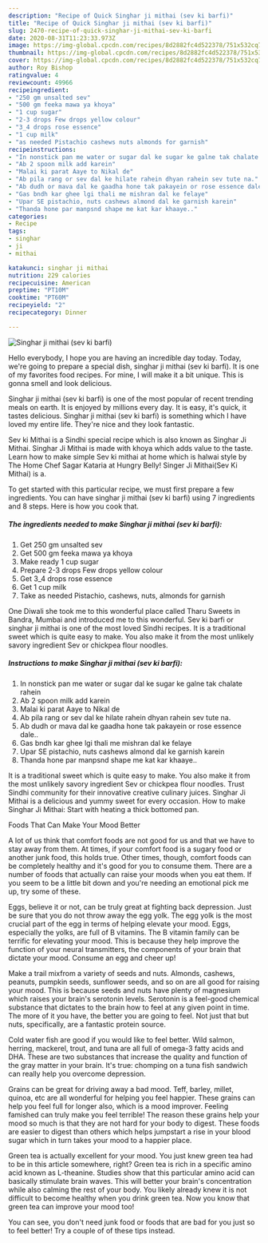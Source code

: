 ```yaml
---
description: "Recipe of Quick Singhar ji mithai (sev ki barfi)"
title: "Recipe of Quick Singhar ji mithai (sev ki barfi)"
slug: 2470-recipe-of-quick-singhar-ji-mithai-sev-ki-barfi
date: 2020-08-31T11:23:33.973Z
image: https://img-global.cpcdn.com/recipes/8d2882fc4d522378/751x532cq70/singhar-ji-mithai-sev-ki-barfi-recipe-main-photo.jpg
thumbnail: https://img-global.cpcdn.com/recipes/8d2882fc4d522378/751x532cq70/singhar-ji-mithai-sev-ki-barfi-recipe-main-photo.jpg
cover: https://img-global.cpcdn.com/recipes/8d2882fc4d522378/751x532cq70/singhar-ji-mithai-sev-ki-barfi-recipe-main-photo.jpg
author: Roy Bishop
ratingvalue: 4
reviewcount: 49966
recipeingredient:
- "250 gm unsalted sev"
- "500 gm feeka mawa ya khoya"
- "1 cup sugar"
- "2-3 drops Few drops yellow colour"
- "3_4 drops rose essence"
- "1 cup milk"
- "as needed Pistachio cashews nuts almonds for garnish"
recipeinstructions:
- "In nonstick pan me water or sugar dal ke sugar ke galne tak chalate rahein"
- "Ab 2 spoon milk add karein"
- "Malai ki parat Aaye to Nikal de"
- "Ab pila rang or sev dal ke hilate rahein dhyan rahein sev tute na."
- "Ab dudh or mava dal ke gaadha hone tak pakayein or rose essence dale.."
- "Gas bndh kar ghee lgi thali me mishran dal ke felaye"
- "Upar SE pistachio, nuts cashews almond dal ke garnish karein"
- "Thanda hone par manpsnd shape me kat kar khaaye.."
categories:
- Recipe
tags:
- singhar
- ji
- mithai

katakunci: singhar ji mithai 
nutrition: 229 calories
recipecuisine: American
preptime: "PT10M"
cooktime: "PT60M"
recipeyield: "2"
recipecategory: Dinner

---
```



![Singhar ji mithai (sev ki barfi)](https://img-global.cpcdn.com/recipes/8d2882fc4d522378/751x532cq70/singhar-ji-mithai-sev-ki-barfi-recipe-main-photo.jpg)

Hello everybody, I hope you are having an incredible day today. Today, we're going to prepare a special dish, singhar ji mithai (sev ki barfi). It is one of my favorites food recipes. For mine, I will make it a bit unique. This is gonna smell and look delicious.

Singhar ji mithai (sev ki barfi) is one of the most popular of recent trending meals on earth. It is enjoyed by millions every day. It is easy, it's quick, it tastes delicious. Singhar ji mithai (sev ki barfi) is something which I have loved my entire life. They're nice and they look fantastic.

Sev ki Mithai is a Sindhi special recipe which is also known as Singhar Ji Mithai. Singhar Ji Mithai is made with khoya which adds value to the taste. Learn how to make simple Sev ki mithai at home which is halwai style by The Home Chef Sagar Kataria at Hungry Belly! Singer Ji Mithai(Sev Ki Mithai) is a.


To get started with this particular recipe, we must first prepare a few ingredients. You can have singhar ji mithai (sev ki barfi) using 7 ingredients and 8 steps. Here is how you cook that.

<!--inarticleads1-->

##### The ingredients needed to make Singhar ji mithai (sev ki barfi):

1. Get 250 gm unsalted sev
1. Get 500 gm feeka mawa ya khoya
1. Make ready 1 cup sugar
1. Prepare 2-3 drops Few drops yellow colour
1. Get 3_4 drops rose essence
1. Get 1 cup milk
1. Take as needed Pistachio, cashews, nuts, almonds for garnish


One Diwali she took me to this wonderful place called Tharu Sweets in Bandra, Mumbai and introduced me to this wonderful. Sev ki barfi or singhar ji mithai is one of the most loved Sindhi recipes. It is a traditional sweet which is quite easy to make. You also make it from the most unlikely savory ingredient Sev or chickpea flour noodles. 

<!--inarticleads2-->

##### Instructions to make Singhar ji mithai (sev ki barfi):

1. In nonstick pan me water or sugar dal ke sugar ke galne tak chalate rahein
1. Ab 2 spoon milk add karein
1. Malai ki parat Aaye to Nikal de
1. Ab pila rang or sev dal ke hilate rahein dhyan rahein sev tute na.
1. Ab dudh or mava dal ke gaadha hone tak pakayein or rose essence dale..
1. Gas bndh kar ghee lgi thali me mishran dal ke felaye
1. Upar SE pistachio, nuts cashews almond dal ke garnish karein
1. Thanda hone par manpsnd shape me kat kar khaaye..


It is a traditional sweet which is quite easy to make. You also make it from the most unlikely savory ingredient Sev or chickpea flour noodles. Trust Sindhi community for their innovative creative culinary juices. Singhar Ji Mithai is a delicious and yummy sweet for every occasion. How to make Singhar Ji Mithai: Start with heating a thick bottomed pan. 

Foods That Can Make Your Mood Better


A lot of us think that comfort foods are not good for us and that we have to stay away from them. At times, if your comfort food is a sugary food or another junk food, this holds true. Other times, though, comfort foods can be completely healthy and it's good for you to consume them. There are a number of foods that actually can raise your moods when you eat them. If you seem to be a little bit down and you're needing an emotional pick me up, try some of these.

Eggs, believe it or not, can be truly great at fighting back depression. Just be sure that you do not throw away the egg yolk. The egg yolk is the most crucial part of the egg in terms of helping elevate your mood. Eggs, especially the yolks, are full of B vitamins. The B vitamin family can be terrific for elevating your mood. This is because they help improve the function of your neural transmitters, the components of your brain that dictate your mood. Consume an egg and cheer up!

Make a trail mixfrom a variety of seeds and nuts. Almonds, cashews, peanuts, pumpkin seeds, sunflower seeds, and so on are all good for raising your mood. This is because seeds and nuts have plenty of magnesium which raises your brain's serotonin levels. Serotonin is a feel-good chemical substance that dictates to the brain how to feel at any given point in time. The more of it you have, the better you are going to feel. Not just that but nuts, specifically, are a fantastic protein source.

Cold water fish are good if you would like to feel better. Wild salmon, herring, mackerel, trout, and tuna are all full of omega-3 fatty acids and DHA. These are two substances that increase the quality and function of the gray matter in your brain. It's true: chomping on a tuna fish sandwich can really help you overcome depression. 

Grains can be great for driving away a bad mood. Teff, barley, millet, quinoa, etc are all wonderful for helping you feel happier. These grains can help you feel full for longer also, which is a mood improver. Feeling famished can truly make you feel terrible! The reason these grains help your mood so much is that they are not hard for your body to digest. These foods are easier to digest than others which helps jumpstart a rise in your blood sugar which in turn takes your mood to a happier place.

Green tea is actually excellent for your mood. You just knew green tea had to be in this article somewhere, right? Green tea is rich in a specific amino acid known as L-theanine. Studies show that this particular amino acid can basically stimulate brain waves. This will better your brain's concentration while also calming the rest of your body. You likely already knew it is not difficult to become healthy when you drink green tea. Now you know that green tea can improve your mood too!

You can see, you don't need junk food or foods that are bad for you just so to feel better! Try  a  couple of  of  these  tips  instead.

